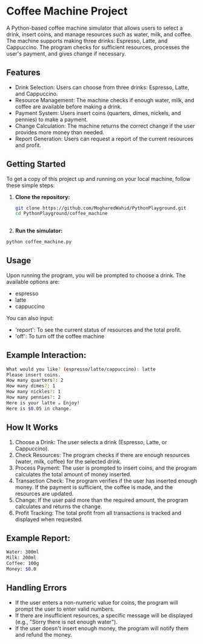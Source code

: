 # Coffee Machine Project
A Python-based coffee machine simulator that allows users to select a drink, insert coins, and manage resources such as water, milk, and coffee. The machine supports making three drinks: Espresso, Latte, and Cappuccino. The program checks for sufficient resources, processes the user's payment, and gives change if necessary.

## Features
* Drink Selection: Users can choose from three drinks: Espresso, Latte, and Cappuccino.
* Resource Management: The machine checks if enough water, milk, and coffee are available before making a drink.
* Payment System: Users insert coins (quarters, dimes, nickels, and pennies) to make a payment.
* Change Calculation: The machine returns the correct change if the user provides more money than needed.
* Report Generation: Users can request a report of the current resources and profit.

## Getting Started

To get a copy of this project up and running on your local machine, follow these simple steps:

1. **Clone the repository:**

   ```bash
   git clone https://github.com/MogharedWahid/PythonPlayground.git
   cd PythonPlayground/coffee_machine
  
2. **Run the simulator:**

  ```bash
  python coffee_machine.py
  ```

## Usage
Upon running the program, you will be prompted to choose a drink. The available options are:

* espresso
* latte
* cappuccino
  
You can also input:
* 'report': To see the current status of resources and the total profit.
* 'off': To turn off the coffee machine

## Example Interaction:
```bash
What would you like? (espresso/latte/cappuccino): latte
Please insert coins.
How many quarters?: 2
How many dimes?: 1
How many nickles?: 1
How many pennies?: 2
Here is your latte ☕ Enjoy!
Here is $0.05 in change.
```

## How It Works
1. Choose a Drink: The user selects a drink (Espresso, Latte, or Cappuccino).
2. Check Resources: The program checks if there are enough resources (water, milk, coffee) for the selected drink.
3. Process Payment: The user is prompted to insert coins, and the program calculates the total amount of money inserted.
4. Transaction Check: The program verifies if the user has inserted enough money. If the payment is sufficient, the coffee is made, and the resources are updated.
5. Change: If the user paid more than the required amount, the program calculates and returns the change.
6. Profit Tracking: The total profit from all transactions is tracked and displayed when requested.

## Example Report:
```bash
Water: 300ml
Milk: 200ml
Coffee: 100g
Money: $0.0
```

## Handling Errors
* If the user enters a non-numeric value for coins, the program will prompt the user to enter valid numbers.
* If there are insufficient resources, a specific message will be displayed (e.g., "Sorry there is not enough water").
* If the user doesn't insert enough money, the program will notify them and refund the money.
